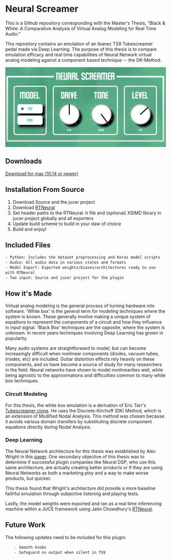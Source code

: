 
# Neural Screamer
This is a Github repository corresponding with the Master's Thesis, "Black & White: A Comparative Analysis of Virtual Analog Modeling for Real Time Audio." 

This repository contains an emulation of an Ibanez TS9 Tubescreamer pedal made via Deep Learning. The purpose of this thesis is to compare emulation efficacy and real time capabilities of Neural Network virtual analog modeling against a component based technique -- the DK-Method.



![Screenshot of Plugin](https://github.com/tgarvs/NeuralScreamer/blob/main/neuralScreamerUI.png "Neural Screamer UI")



## Downloads

[Download for mac (10.14 or newer)](https://github.com/tgarvs/NeuralScreamer/releases/download/v.2.0.2/NeuralScreamerInstaller.pkg)



## Installation From Source
1. Download Source and the jucer project
2. Download [RTNeural](https://github.com/jatinchowdhury18/RTNeural)
3. Set header paths to the RTNeural .h file  and (optional) XSIMD library in jucer project globally and all exporters
4. Update build scheme to build in your daw of choice
5. Build and enjoy!



## Included Files
    - Python: Includes the dataset preprocessing and Keras model scripts
    - Audio: All audio data in various states and formats
    - Model Export: Exported weights/biases/architectures ready to use with RTNeural
    - Two input: Source and jucer project for the plugin



## How it's Made
Virtual analog modeling is the general process of turning hardware into software. 'White box' is the general term for modeling techniques where the system is known. These generally involve making a unique system of equations to represent the components of a circuit and how they influence in input signal. 'Black Box' techniques are the opposite, where the system is unknown. In recent years techniques involving Deep Learning has grown in popularity.

Many audio systems are straightforward to model, but can become increasingly difficult when nonlinear components (diodes, vacuum tubes, triodes, etc) are included. Guitar distortion effects rely heavily on these components, and so have become a source of study for many researchers in the field. Neural networks have shown to model nonlinearities well, while being agnostic to the approximations and difficulties common to many white box techniques.

### Circuit Modeling
For this thesis, the white box emulation is a derivation of Eric Tarr's [Tubescreamer clone](https://github.com/erictarrbelmont/TSPedal/tree/CompletedPlugin). He uses the Discrete-Kirchoff (DK) Method, which is an extension of Modified Nodal Analysis. This method was chosen because it avoids various domain transfers by substituting discrete component equations directly during Nodal Analysis.



### Deep Learning
The Neural Network architecture for this thesis was established by Alec Wright in this [paper](https://www.mdpi.com/2076-3417/10/3/766). One secondary objective of this thesis was to determine if successful plugin companies like Neural DSP, who use this same architecture, are actually creating better products or if they are using Neural Networks as both a marketing ploy and a way to make worse products, but quicker. 

This thesis found that Wright's architecture did provide a more baseline faithful emulation through subjective listening and playing tests.

Lastly, the model weights were exported and ran as a real time inferencing machine within a JUCE framework using Jatin Chowdhury's [RTNeural](https://github.com/jatinchowdhury18/RTNeural).
 


## Future Work
The following updates need to be included for this plugin:

        - Smooth knobs
        - Safeguard no output when silent in TS9

